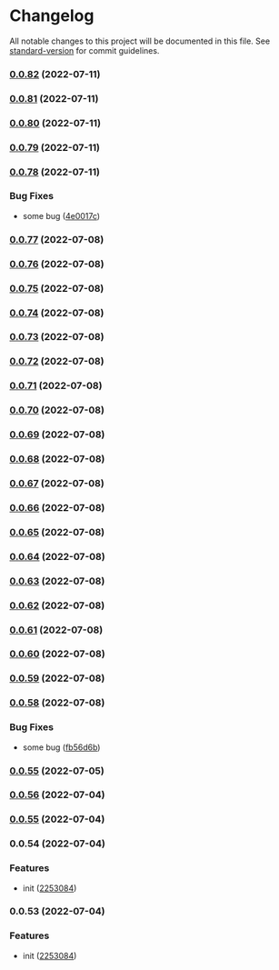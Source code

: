 # Changelog

All notable changes to this project will be documented in this file. See [standard-version](https://github.com/conventional-changelog/standard-version) for commit guidelines.

### [0.0.82](https://github.com/buquan/ui/compare/v0.0.81...v0.0.82) (2022-07-11)

### [0.0.81](https://github.com/buquan/ui/compare/v0.0.80...v0.0.81) (2022-07-11)

### [0.0.80](https://github.com/buquan/ui/compare/v0.0.79...v0.0.80) (2022-07-11)

### [0.0.79](https://github.com/buquan/ui/compare/v0.0.78...v0.0.79) (2022-07-11)

### [0.0.78](https://github.com/buquan/ui/compare/v0.0.77...v0.0.78) (2022-07-11)


### Bug Fixes

* some bug ([4e0017c](https://github.com/buquan/ui/commit/4e0017c2a73c49771c8234733ae2871f22f81408))

### [0.0.77](https://github.com/buquan/ui/compare/v0.0.76...v0.0.77) (2022-07-08)

### [0.0.76](https://github.com/buquan/ui/compare/v0.0.75...v0.0.76) (2022-07-08)

### [0.0.75](https://github.com/buquan/ui/compare/v0.0.73...v0.0.75) (2022-07-08)

### [0.0.74](https://github.com/buquan/ui/compare/v0.0.73...v0.0.74) (2022-07-08)

### [0.0.73](https://github.com/buquan/ui/compare/v0.0.72...v0.0.73) (2022-07-08)

### [0.0.72](https://github.com/buquan/ui/compare/v0.0.71...v0.0.72) (2022-07-08)

### [0.0.71](https://github.com/buquan/ui/compare/v0.0.70...v0.0.71) (2022-07-08)

### [0.0.70](https://github.com/buquan/ui/compare/v0.0.69...v0.0.70) (2022-07-08)

### [0.0.69](https://github.com/buquan/ui/compare/v0.0.68...v0.0.69) (2022-07-08)

### [0.0.68](https://github.com/buquan/ui/compare/v0.0.67...v0.0.68) (2022-07-08)

### [0.0.67](https://github.com/buquan/ui/compare/v0.0.66...v0.0.67) (2022-07-08)

### [0.0.66](https://github.com/buquan/ui/compare/v0.0.65...v0.0.66) (2022-07-08)

### [0.0.65](https://github.com/buquan/ui/compare/v0.0.64...v0.0.65) (2022-07-08)

### [0.0.64](https://github.com/buquan/ui/compare/v0.0.63...v0.0.64) (2022-07-08)

### [0.0.63](https://github.com/buquan/ui/compare/v0.0.62...v0.0.63) (2022-07-08)

### [0.0.62](https://github.com/buquan/ui/compare/v0.0.61...v0.0.62) (2022-07-08)

### [0.0.61](https://github.com/buquan/ui/compare/v0.0.60...v0.0.61) (2022-07-08)

### [0.0.60](https://github.com/buquan/ui/compare/v0.0.59...v0.0.60) (2022-07-08)

### [0.0.59](https://github.com/buquan/ui/compare/v0.0.58...v0.0.59) (2022-07-08)

### [0.0.58](https://github.com/buquan/ui/compare/v0.0.56...v0.0.58) (2022-07-08)


### Bug Fixes

* some bug ([fb56d6b](https://github.com/buquan/ui/commit/fb56d6b070a3acf2c323d669568c3640240a9e5e))

### [0.0.55](https://github.com/buquan/ui/compare/v0.0.56...v0.0.55) (2022-07-05)

### [0.0.56](https://github.com/buquan/ui/compare/v0.0.55...v0.0.56) (2022-07-04)

### [0.0.55](https://github.com/buquan/ui/compare/v0.0.54...v0.0.55) (2022-07-04)

### 0.0.54 (2022-07-04)


### Features

* init ([2253084](https://github.com/buquan/ui/commit/225308495fde0ffbda220d74f6b814328a07a705))

### 0.0.53 (2022-07-04)


### Features

* init ([2253084](https://github.com/buquan/ui/commit/225308495fde0ffbda220d74f6b814328a07a705))
